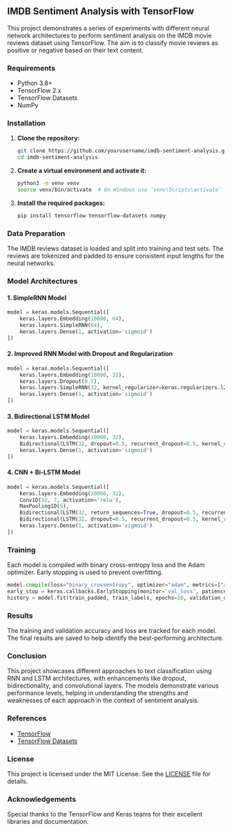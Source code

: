 ## IMDB Sentiment Analysis with TensorFlow

This project demonstrates a series of experiments with different neural network architectures to perform sentiment analysis on the IMDB movie reviews dataset using TensorFlow. The aim is to classify movie reviews as positive or negative based on their text content.

### Requirements

- Python 3.8+
- TensorFlow 2.x
- TensorFlow Datasets
- NumPy

### Installation

1. **Clone the repository:**

   ```bash
   git clone https://github.com/yourusername/imdb-sentiment-analysis.git
   cd imdb-sentiment-analysis
   ```

2. **Create a virtual environment and activate it:**

   ```bash
   python3 -m venv venv
   source venv/bin/activate  # On Windows use `venv\Scripts\activate`
   ```

3. **Install the required packages:**
   ```bash
   pip install tensorflow tensorflow-datasets numpy
   ```

### Data Preparation

The IMDB reviews dataset is loaded and split into training and test sets. The reviews are tokenized and padded to ensure consistent input lengths for the neural networks.

### Model Architectures

#### 1. SimpleRNN Model

```python
model = keras.models.Sequential([
    keras.layers.Embedding(10000, 64),
    keras.layers.SimpleRNN(64),
    keras.layers.Dense(1, activation='sigmoid')
])
```

#### 2. Improved RNN Model with Dropout and Regularization

```python
model = keras.models.Sequential([
    keras.layers.Embedding(10000, 32),
    keras.layers.Dropout(0.5),
    keras.layers.SimpleRNN(32, kernel_regularizer=keras.regularizers.l2(0.001)),
    keras.layers.Dense(1, activation='sigmoid')
])
```

#### 3. Bidirectional LSTM Model

```python
model = keras.models.Sequential([
    keras.layers.Embedding(10000, 32),
    Bidirectional(LSTM(32, dropout=0.5, recurrent_dropout=0.5, kernel_regularizer=keras.regularizers.l2(0.001))),
    keras.layers.Dense(1, activation='sigmoid')
])
```

#### 4. CNN + Bi-LSTM Model

```python
model = keras.models.Sequential([
    keras.layers.Embedding(10000, 32),
    Conv1D(32, 7, activation='relu'),
    MaxPooling1D(5),
    Bidirectional(LSTM(32, return_sequences=True, dropout=0.5, recurrent_dropout=0.5, kernel_regularizer=keras.regularizers.l2(0.001))),
    Bidirectional(LSTM(32, dropout=0.5, recurrent_dropout=0.5, kernel_regularizer=keras.regularizers.l2(0.001))),
    keras.layers.Dense(1, activation='sigmoid')
])
```

### Training

Each model is compiled with binary cross-entropy loss and the Adam optimizer. Early stopping is used to prevent overfitting.

```python
model.compile(loss="binary_crossentropy", optimizer="adam", metrics=["accuracy"])
early_stop = keras.callbacks.EarlyStopping(monitor='val_loss', patience=3)
history = model.fit(train_padded, train_labels, epochs=10, validation_data=(test_padded, test_labels), callbacks=[early_stop])
```

### Results

The training and validation accuracy and loss are tracked for each model. The final results are saved to help identify the best-performing architecture.

### Conclusion

This project showcases different approaches to text classification using RNN and LSTM architectures, with enhancements like dropout, bidirectionality, and convolutional layers. The models demonstrate various performance levels, helping in understanding the strengths and weaknesses of each approach in the context of sentiment analysis.

### References

- [TensorFlow](https://www.tensorflow.org/)
- [TensorFlow Datasets](https://www.tensorflow.org/datasets)

### License

This project is licensed under the MIT License. See the [LICENSE](LICENSE) file for details.

### Acknowledgements

Special thanks to the TensorFlow and Keras teams for their excellent libraries and documentation.
